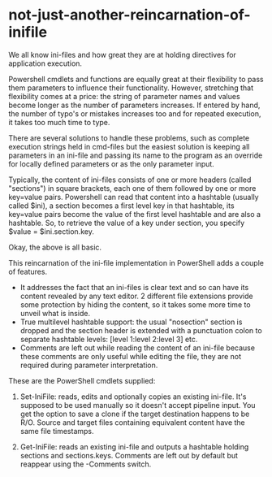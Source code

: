 # not-just-another-reincarnation-of-inifile

We all know ini-files and how great they are at holding directives for application execution.

Powershell cmdlets and functions are equally great at their flexibility to pass them parameters to influence their functionality.
However, stretching that flexibility comes at a price: the string of parameter names and values become longer as the number of parameters increases.
If entered by hand, the number of typo's or mistakes increases too and for repeated execution, it  takes too much time to type.

There are several solutions to handle these problems, such as complete execution strings held in cmd-files but the easiest solution is keeping all parameters in an ini-file and passing its name to the program as an override for locally defined parameters or as the only parameter input.

Typically, the content of ini-files consists of one or more headers (called "sections") in square brackets, each one of them followed by one or more key=value pairs.
Powershell can read that content into a hashtable (usually called $ini), a section becomes a first level key in that hashtable, its key=value pairs become the value of the first level hashtable and are also a hashtable. So, to retrieve the value of a key under section, you specify $value = $ini.section.key.

Okay, the above is all basic.

This reincarnation of the ini-file implementation in PowerShell adds a couple of features.

* It addresses the fact that an ini-files is clear text and so can have its content revealed by any text editor. 2 different file extensions provide some protection by hiding the content, so it takes some more time to unveil what is inside.
* True multilevel hashtable support: the usual "nosection" section is dropped and the section header is extended with a punctuation colon to separate hashtable levels: [level 1:level 2:level 3] etc.
* Comments are left out while reading the content of an ini-file because these comments are only useful while editing the file, they are not required during parameter interpretation.

These are the PowerShell cmdlets supplied:

1. Set-IniFile: reads, edits and optionally copies an existing ini-file. It's supposed to be used manually so it doesn't accept pipeline input. You get the option to save a clone if the target destination happens to be R/O. Source and target files containing equivalent content have the same file timestamps.

2. Get-IniFile: reads an existing ini-file and outputs a hashtable holding sections and sections.keys. Comments are left out by default but reappear using the -Comments switch. 

